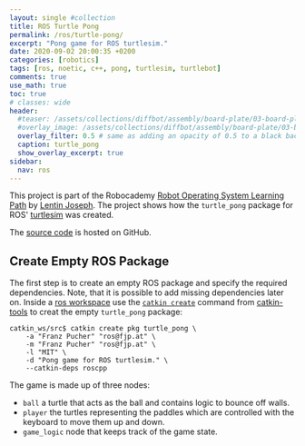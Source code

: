 ```yaml
---
layout: single #collection
title: ROS Turtle Pong
permalink: /ros/turtle-pong/
excerpt: "Pong game for ROS turtlesim."
date: 2020-09-02 20:00:35 +0200
categories: [robotics]
tags: [ros, noetic, c++, pong, turtlesim, turtlebot]
comments: true
use_math: true
toc: true
# classes: wide
header:
  #teaser: /assets/collections/diffbot/assembly/board-plate/03-board-plate-front-left.jpg
  #overlay_image: /assets/collections/diffbot/assembly/board-plate/03-board-plate-front-left.jpg
  overlay_filter: 0.5 # same as adding an opacity of 0.5 to a black background
  caption: turtle_pong
  show_overlay_excerpt: true
sidebar:
  nav: ros
---
```


This project is part of the Robocademy 
[Robot Operating System Learning Path](https://robocademy.com/2020/06/25/enroll-in-robot-operating-system-learning-path-by-lentin-joseph/) by 
[Lentin Joseph](https://lentinjoseph.com/). 
The project shows how the `turtle_pong` package for ROS' [turtlesim](http://wiki.ros.org/turtlesim) was created. 

The [source code](https://github.com/fjp/ros-turtle-pong) is hosted on GitHub.


## Create Empty ROS Package

The first step is to create an empty ROS package and specify the required dependencies. 
Note, that it is possible to add missing dependencies later on.
Inside a [ros workspace](http://wiki.ros.org/catkin/workspaces) use the [`catkin create`](https://catkin-tools.readthedocs.io/en/latest/verbs/catkin_create.html) command from [catkin-tools](https://catkin-tools.readthedocs.io/en/latest/) to creat the empty `turtle_pong` package:

```console
catkin_ws/src$ catkin create pkg turtle_pong \
    -a "Franz Pucher" "ros@fjp.at" \
    -m "Franz Pucher" "ros@fjp.at" \
    -l "MIT" \
    -d "Pong game for ROS turtlesim." \
    --catkin-deps roscpp
```


The game is made up of three nodes:

- `ball` a turtle that acts as the ball and contains logic to bounce off walls.
- `player` the turtles representing the paddles which are controlled with the keyboard to move them up and down.
- `game_logic` node that keeps track of the game state.
